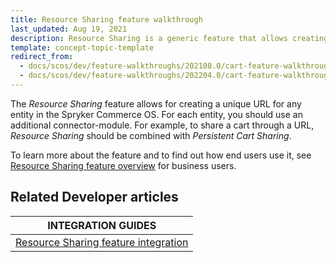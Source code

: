 ```yaml
---
title: Resource Sharing feature walkthrough
last_updated: Aug 19, 2021
description: Resource Sharing is a generic feature that allows creating a unique URL for any entity in the Spyker Commerce OS.
template: concept-topic-template
redirect_from:
  - docs/scos/dev/feature-walkthroughs/202108.0/cart-feature-walkthrough/resource-sharing-feature-walkthrough.html 
  - docs/scos/dev/feature-walkthroughs/202204.0/cart-feature-walkthrough/resource-sharing-feature-walkthrough.html
---
```


The _Resource Sharing_ feature allows for creating a unique URL for any entity in the Spryker Commerce OS. For each entity, you should use an additional connector-module. For example, to share a cart through a URL, _Resource Sharing_ should be combined with _Persistent Cart Sharing_.


To learn more about the feature and to find out how end users use it, see [Resource Sharing feature overview](/docs/scos/user/features/{{page.version}}/resource-sharing-feature-overview.html) for business users.


## Related Developer articles

|INTEGRATION GUIDES  |
|---------|
| [Resource Sharing feature integration](/docs/scos/dev/feature-integration-guides/{{page.version}}/resource-sharing-feature-integration.html) |
